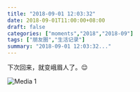 ```yaml
---
title: "2018-09-01 12:03:32"
date: 2018-09-01T11:00:00+08:00
draft: false
categories: ["moments","2018","2018-09"]
tags: ["朋友圈","生活记录"]
summary: "2018-09-01 12:03:32..."
---
```


下次回来，就变峨眉人了。😌

![Media 1](/Moments/photos/2018-09-01/201809011203320.jpg)


